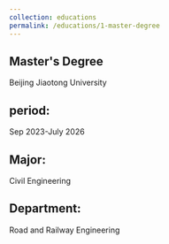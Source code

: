 ```yaml
---
collection: educations 
permalink: /educations/1-master-degree
---
```


## Master's Degree   
Beijing Jiaotong University
## period: 
Sep 2023-July 2026
## Major:
Civil Engineering
## Department:
Road and Railway Engineering

